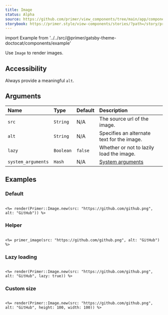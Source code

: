 ```yaml
---
title: Image
status: Alpha
source: https://github.com/primer/view_components/tree/main/app/components/primer/image.rb
storybook: https://primer.style/view-components/stories/?path=/story/primer-image-component
---
```


import Example from '../../src/@primer/gatsby-theme-doctocat/components/example'

<!-- Warning: AUTO-GENERATED file, do not edit. Add code comments to your Ruby instead <3 -->

Use `Image` to render images.

## Accessibility

Always provide a meaningful `alt`.

## Arguments

| Name | Type | Default | Description |
| :- | :- | :- | :- |
| `src` | `String` | N/A | The source url of the image. |
| `alt` | `String` | N/A | Specifies an alternate text for the image. |
| `lazy` | `Boolean` | `false` | Whether or not to lazily load the image. |
| `system_arguments` | `Hash` | N/A | [System arguments](/system-arguments) |

## Examples

### Default

<Example src="<img src='https://github.com/github.png' alt='GitHub' data-view-component=''></img>" />

```erb

<%= render(Primer::Image.new(src: "https://github.com/github.png", alt: "GitHub")) %>
```

### Helper

<Example src="<img src='https://github.com/github.png' alt='GitHub' data-view-component=''></img>" />

```erb

<%= primer_image(src: "https://github.com/github.png", alt: "GitHub") %>
```

### Lazy loading

<Example src="<img src='https://github.com/github.png' alt='GitHub' loading='lazy' decoding='async' data-view-component=''></img>" />

```erb

<%= render(Primer::Image.new(src: "https://github.com/github.png", alt: "GitHub", lazy: true)) %>
```

### Custom size

<Example src="<img src='https://github.com/github.png' alt='GitHub' data-view-component='' height='100' width='100'></img>" />

```erb

<%= render(Primer::Image.new(src: "https://github.com/github.png", alt: "GitHub", height: 100, width: 100)) %>
```
